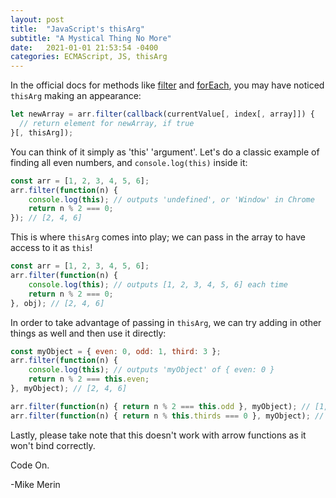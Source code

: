 ```yaml
---
layout: post
title:  "JavaScript's thisArg"
subtitle: "A Mystical Thing No More"
date:   2021-01-01 21:53:54 -0400
categories: ECMAScript, JS, thisArg
---
```

In the official docs for methods like [filter](https://developer.mozilla.org/en-US/docs/Web/JavaScript/Reference/Global_Objects/Array/filter) and [forEach](https://developer.mozilla.org/en-US/docs/Web/JavaScript/Reference/Global_Objects/Array/forEach), you may have noticed `thisArg` making an appearance:

```js
let newArray = arr.filter(callback(currentValue[, index[, array]]) {
  // return element for newArray, if true
}[, thisArg]);
```

You can think of it simply as 'this' 'argument'. Let's do a classic example of finding all even numbers, and `console.log(this)` inside it:

```js
const arr = [1, 2, 3, 4, 5, 6];
arr.filter(function(n) {
    console.log(this); // outputs 'undefined', or 'Window' in Chrome
    return n % 2 === 0;
}); // [2, 4, 6]
```

This is where `thisArg` comes into play; we can pass in the array to have access to it as `this`!

```js
const arr = [1, 2, 3, 4, 5, 6];
arr.filter(function(n) {
    console.log(this); // outputs [1, 2, 3, 4, 5, 6] each time
    return n % 2 === 0;
}, obj); // [2, 4, 6]
```

In order to take advantage of passing in `thisArg`, we can try adding in other things as well and then use it directly:

```js
const myObject = { even: 0, odd: 1, third: 3 };
arr.filter(function(n) {
    console.log(this); // outputs 'myObject' of { even: 0 }
    return n % 2 === this.even;
}, myObject); // [2, 4, 6]

arr.filter(function(n) { return n % 2 === this.odd }, myObject); // [1, 3, 5]
arr.filter(function(n) { return n % this.thirds === 0 }, myObject); // [3, 6]
```

Lastly, please take note that this doesn't work with arrow functions as it won't bind correctly.

Code On.

-Mike Merin
